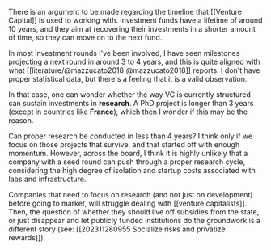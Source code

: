 There is an argument to be made regarding the timeline that [[Venture Capital]] is used to working with. Investment funds have a lifetime of around 10 years, and they aim at recovering their investments in a shorter amount of time, so they can move on to the next fund. 

In most investment rounds I've been involved, I have seen milestones projecting a next round in around 3 to 4 years, and this is quite aligned with what [[literature/@mazzucato2018|@mazzucato2018]] reports. I don't have proper statistical data, but there's a feeling that it is a valid observation. 

In that case, one can wonder whether the way VC is currently structured can sustain investments in **research**. A PhD project is longer than 3 years (except in countries like **France**), which then I wonder if this may be the reason. 

Can proper research be conducted in less than 4 years? I think only if we focus on those projects that survive, and that started off with enough momentum. However, across the board, I think it is highly unlikely that a company with a seed round can push through a proper research cycle, considering the high degree of isolation and startup costs associated with labs and infrastructure. 

Companies that need to focus on research (and not just on development) before going to market, will struggle dealing with [[venture capitalists]]. Then, the question of whether they should live off subsidies from the state, or just disappear and let publicly funded institutions do the groundwork is a different story (see: [[202311280955 Socialize risks and privatize rewards]]).


